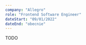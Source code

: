 ```yaml
---
company: "Allegro"
role: "Frontend Software Engineer"
dateStart: "09/01/2022"
dateEnd: "obecnie"
---
```


TODO